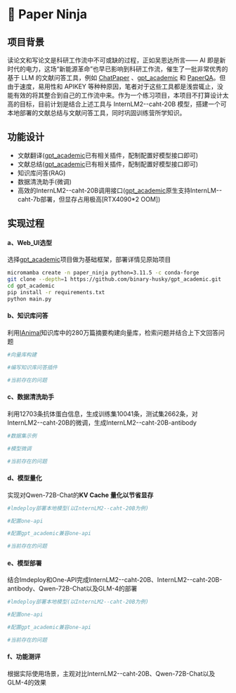 # 🥷 Paper Ninja

## 项目背景

读论文和写论文是科研工作流中不可或缺的过程，正如吴恩达所言—— AI 即是新时代的电力，这场“新能源革命”也早已影响到科研工作流，催生了一批非常优秀的基于 LLM 的文献问答工具，例如 [ChatPaper](https://github.com/kaixindelele/ChatPaper) 、[gpt_academic](https://github.com/binary-husky/gpt_academic) 和 [PaperQA](https://github.com/whitead/paper-qa)。但由于速度，易用性和 APIKEY 等种种原因，笔者对于这些工具都是浅尝辄止，没能有效的将其整合到自己的工作流中来。作为一个练习项目，本项目不打算设计太高的目标，目前计划是结合上述工具与 InternLM2--caht-20B 模型，搭建一个可本地部署的文献总结与文献问答工具，同时巩固训练营所学知识。

## 功能设计

* 文献翻译([gpt_academic](https://github.com/binary-husky/gpt_academic)已有相关插件，配制配置好模型接口即可)
* 文献总结([gpt_academic](https://github.com/binary-husky/gpt_academic)已有相关插件，配制配置好模型接口即可)
* 知识库问答(RAG)
* 数据清洗助手(微调)
* 高效的InternLM2--caht-20B调用接口([gpt_academic](https://github.com/binary-husky/gpt_academic)原生支持InternLM--caht-7b部署，但显存占用极高[RTX4090*2 OOM])

## 实现过程

#### a、Web_UI选型

选择[gpt_academic](https://github.com/binary-husky/gpt_academic)项目做为基础框架，部署详情见原始项目

```bash
micromamba create -n paper_ninja python=3.11.5 -c conda-forge
git clone --depth=1 https://github.com/binary-husky/gpt_academic.git
cd gpt_academic
pip install -r requirements.txt
python main.py

```

#### b、知识库问答

利用[IAnimal](https://ianimal.pro/)知识库中的280万篇摘要构建向量库，检索问题并结合上下文回答问题

```bash
#向量库构建

#编写知识库问答插件

#当前存在的问题
```

#### c、数据清洗助手

利用12703条抗体蛋白信息，生成训练集10041条，测试集2662条，对InternLM2--caht-20B的微调，生成InternLM2--caht-20B-antibody

```bash
#数据集示例

#模型微调

#当前存在的问题
```

#### d、模型量化

实现对Qwen-72B-Chat的**KV Cache 量化以节省显存**

```bash
#lmdeploy部署本地模型(以InternLM2--caht-20B为例)

#配置one-api

#配置gpt_academic兼容one-api

#当前存在的问题
```

#### e、模型部署

结合lmdeploy和One-API完成InternLM2--caht-20B、InternLM2--caht-20B-antibody、Qwen-72B-Chat以及GLM-4的部署

```bash
#lmdeploy部署本地模型(以InternLM2--caht-20B为例)

#配置one-api

#配置gpt_academic兼容one-api

#当前存在的问题
```

#### f、功能测评

根据实际使用场景，主观对比InternLM2--caht-20B、Qwen-72B-Chat以及GLM-4的效果
